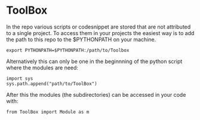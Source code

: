 # ToolBox

In the repo various scripts or codesnippet are stored that are not attributed to a single project. To access them in your projects the easiest way is to add the path to this repo to the $PYTHONPATH on your machine.

    export PYTHONPATH=$PYTHONPATH:/path/to/Toolbox
    
Alternatively this can only be one in the beginnning of the python script where the modules are need:

    import sys
    sys.path.append("path/to/ToolBox")
    
  
    
After this the modules (the subdirectories) can be accessed in your code with:

    from ToolBox import Module as m
